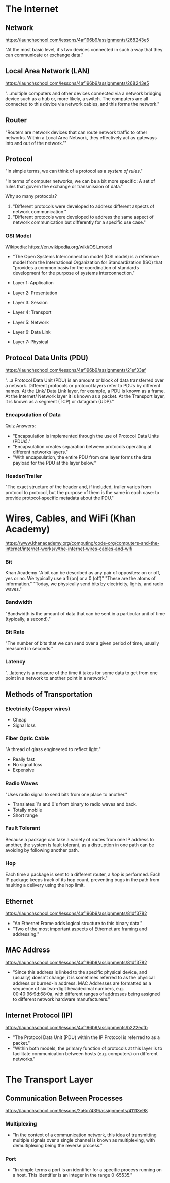 # The Internet

## Network
https://launchschool.com/lessons/4af196b9/assignments/268243e5

"At the most basic level, it's two devices connected in such a way that they can communicate or exchange data."

## Local Area Network (LAN)
https://launchschool.com/lessons/4af196b9/assignments/268243e5

"...multiple computers and other devices connected via a network bridging device such as a hub or, more likely, a switch. The computers are all connected to this device via network cables, and this forms the network."

## Router

"Routers are network devices that can route network traffic to other networks. Within a Local Area Network, they effectively act as gateways into and out of the network."'

## Protocol

"In simple terms, we can think of a protocol as a *system of rules*."

"In terms of computer networks, we can be a bit more specific: A set of rules that govern the exchange or transmission of data."

Why so many protocols?

1. "Different protocols were developed to address different aspects of network communication."
2. "Different protocols were developed to address the same aspect of network communication but differently for a specific use case."

### OSI Model

Wikipedia: https://en.wikipedia.org/wiki/OSI_model
- "The Open Systems Interconnection model (OSI model) is a reference model from the International Organization for Standardization (ISO) that "provides a common basis for the coordination of standards development for the purpose of systems interconnection."

- Layer 1: Application
- Layer 2: Presentation
- Layer 3: Session
- Layer 4: Transport
- Layer 5: Network
- Layer 6: Data Link
- Layer 7: Physical

## Protocol Data Units (PDU)
https://launchschool.com/lessons/4af196b9/assignments/21ef33af

"...a Protocol Data Unit (PDU) is an amount or block of data transferred over a network. Different protocols or protocol layers refer to PDUs by different names. At the Link/ Data Link layer, for example, a PDU is known as a frame. At the Internet/ Network layer it is known as a packet. At the Transport layer, it is known as a segment (TCP) or datagram (UDP)."

### Encapsulation of Data

Quiz Answers:

- "Encapsulation is implemented through the use of Protocol Data Units (PDUs)."
- "Encapsulation creates separation between protocols operating at different networks layers."
- "With encapsulation, the entire PDU from one layer forms the data payload for the PDU at the layer below."

### Header/Trailer

"The exact structure of the header and, if included, trailer varies from protocol to protocol, but the purpose of them is the same in each case: to provide protocol-specific metadata about the PDU."

# Wires, Cables, and WiFi (Khan Academy)
https://www.khanacademy.org/computing/code-org/computers-and-the-internet/internet-works/v/the-internet-wires-cables-and-wifi

### Bit
Khan Academy
"A bit can be described as any pair of opposites: on or off, yes or no. We typically use a 1 (on) or a 0 (off)"
"These are the atoms of information."
"Today, we physically send bits by electricity, lights, and radio waves."

### Bandwidth

"Bandwidth is the amount of data that can be sent in a particular unit of time (typically, a second)."

### Bit Rate

"The number of bits that we can send over a given period of time, usually measured in seconds."

### Latency

"...latency is a measure of the time it takes for some data to get from one point in a network to another point in a network."

## Methods of Transportation

### Electricity (Copper wires)

- Cheap
- Signal loss

### Fiber Optic Cable

"A thread of glass engineered to reflect light."
- Really fast
- No signal loss
- Expensive

### Radio Waves
"Uses radio signal to send bits from one place to another."
- Translates 1's and 0's from binary to radio waves and back.
- Totally mobile
- Short range

### Fault Tolerant

Because a package can take a variety of routes from one IP address to another, the system is fault tolerant, as a distruption in one path can be avoiding by following another path.

### Hop

Each time a package is sent to a different router, a *hop* is performed. Each IP package keeps track of its hop count, preventing bugs in the path from haulting a delivery using the hop limit.

## Ethernet
https://launchschool.com/lessons/4af196b9/assignments/81df3782

- "An Ethernet Frame adds logical structure to this binary data."
- "Two of the most important aspects of Ethernet are framing and addressing."

## MAC Address
https://launchschool.com/lessons/4af196b9/assignments/81df3782

- "Since this address is linked to the specific physical device, and (usually) doesn't change, it is sometimes referred to as the physical address or burned-in address. MAC Addresses are formatted as a sequence of six two-digit hexadecimal numbers, e.g. 00:40:96:9d:68:0a, with different ranges of addresses being assigned to different network hardware manufacturers."

## Internet Protocol (IP)
https://launchschool.com/lessons/4af196b9/assignments/b222ecfb

- "The Protocol Data Unit (PDU) within the IP Protocol is referred to as a packet."
- "Within both models, the primary function of protocols at this layer is to facilitate communication between hosts (e.g. computers) on different networks."

# The Transport Layer

## Communication Between Processes
https://launchschool.com/lessons/2a6c7439/assignments/41113e98

### Multiplexing

- "In the context of a communication network, this idea of transmitting multiple signals over a single channel is known as multiplexing, with demultiplexing being the reverse process."

### Port

- "In simple terms a port is an identifier for a specific process running on a host. This identifier is an integer in the range 0-65535."